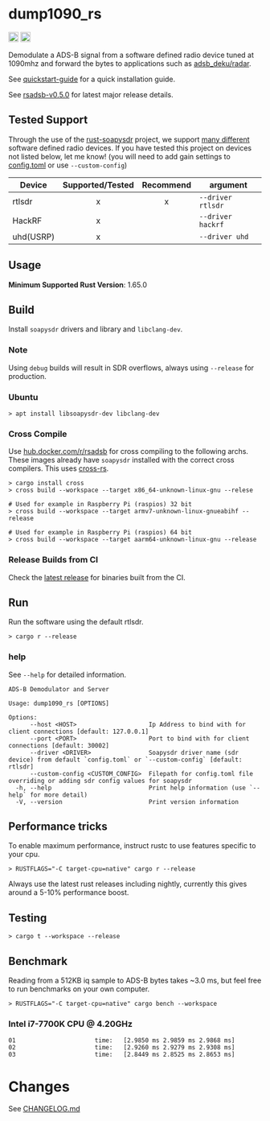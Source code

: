 # dump1090_rs
[<img alt="github" src="https://img.shields.io/badge/github-rsadsb/dump1090_rs-8da0cb?style=for-the-badge&labelColor=555555&logo=github" height="20">](https://github.com/rsadsb/dump1090_rs)
[<img alt="build status" src="https://img.shields.io/github/actions/workflow/status/rsadsb/dump1090_rs/main.yml?branch=master&style=for-the-badge" height="20">](https://github.com/rsadsb/dump1090_rs/actions?query=branch%3Amaster)

Demodulate a ADS-B signal from a software defined radio device tuned at 1090mhz and
forward the bytes to applications such as [adsb_deku/radar](https://github.com/rsadsb/adsb_deku).

See [quickstart-guide](https://rsadsb.github.io/quickstart.html) for a quick installation guide.

See [rsadsb-v0.5.0](https://rsadsb.github.io/v0.5.0.html) for latest major release details.

## Tested Support

Through the use of the [rust-soapysdr](https://github.com/kevinmehall/rust-soapysdr) project,
we support [many different](https://github.com/pothosware/SoapySDR/wiki) software defined radio devices.
If you have tested this project on devices not listed below, let me know!
(you will need to add gain settings to [config.toml](dump1090_rs/config.toml) or use `--custom-config`)

| Device    | Supported/Tested | Recommend | argument          |
| --------- | :--------------: | :-------: | ----------------- |
| rtlsdr    |        x         |     x     | `--driver rtlsdr` |
| HackRF    |        x         |           | `--driver hackrf` |
| uhd(USRP) |        x         |           | `--driver uhd` |


## Usage
**Minimum Supported Rust Version**: 1.65.0

## Build

Install `soapysdr` drivers and library and `libclang-dev`.

### Note
Using `debug` builds will result in SDR overflows, always using `--release` for production.

### Ubuntu
```
> apt install libsoapysdr-dev libclang-dev
```

### Cross Compile
Use [hub.docker.com/r/rsadsb](https://hub.docker.com/r/rsadsb/ci/tags) for cross compiling to the following archs.
These images already have `soapysdr` installed with the correct cross compilers.
This uses [cross-rs](https://github.com/cross-rs/cross).
```
> cargo install cross
> cross build --workspace --target x86_64-unknown-linux-gnu --relese

# Used for example in Raspberry Pi (raspios) 32 bit
> cross build --workspace --target armv7-unknown-linux-gnueabihf --release

# Used for example in Raspberry Pi (raspios) 64 bit
> cross build --workspace --target aarm64-unknown-linux-gnu --release
```

### Release Builds from CI
Check the [latest release](https://github.com/rsadsb/dump1090_rs/releases) for binaries built from the CI.

## Run
Run the software using the default rtlsdr.
```
> cargo r --release
```

### help

See `--help` for detailed information.
```
ADS-B Demodulator and Server

Usage: dump1090_rs [OPTIONS]

Options:
      --host <HOST>                    Ip Address to bind with for client connections [default: 127.0.0.1]
      --port <PORT>                    Port to bind with for client connections [default: 30002]
      --driver <DRIVER>                Soapysdr driver name (sdr device) from default `config.toml` or `--custom-config` [default: rtlsdr]
      --custom-config <CUSTOM_CONFIG>  Filepath for config.toml file overriding or adding sdr config values for soapysdr
  -h, --help                           Print help information (use `--help` for more detail)
  -V, --version                        Print version information
```

## Performance tricks

To enable maximum performance, instruct rustc to use features specific to your cpu.
```
> RUSTFLAGS="-C target-cpu=native" cargo r --release
```

Always use the latest rust releases including nightly, currently this gives around a 5-10% performance
boost.

## Testing
```
> cargo t --workspace --release
```

## Benchmark

Reading from a 512KB iq sample to ADS-B bytes takes ~3.0 ms, but feel free to run benchmarks on your own computer.
```
> RUSTFLAGS="-C target-cpu=native" cargo bench --workspace
```

### Intel i7-7700K CPU @ 4.20GHz
```
01                      time:   [2.9850 ms 2.9859 ms 2.9868 ms]
02                      time:   [2.9260 ms 2.9279 ms 2.9308 ms]
03                      time:   [2.8449 ms 2.8525 ms 2.8653 ms]
```

# Changes
See [CHANGELOG.md](https://github.com/rsadsb/dump1090_rs/blob/master/CHANGELOG.md)
